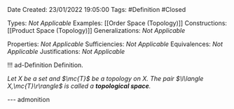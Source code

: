 <br />
<br />

Date Created: 23/01/2022 19:05:00
Tags: #Definition #Closed 

Types: _Not Applicable_
Examples: [[Order Space (Topology)]]
Constructions: [[Product Space (Topology)]]
Generalizations: _Not Applicable_

Properties: _Not Applicable_
Sufficiencies: _Not Applicable_
Equivalences: _Not Applicable_
Justifications: _Not Applicable_

!!! ad-Definition Definition.

_Let $X$ be a set and $\mc{T}$ be a topology on $X$. The pair $\l\langle X,\mc{T}\r\rangle$ is called a **topological space**._

--- admonition
